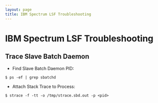 ```yaml
---
layout: page
title: IBM Spectrum LSF Troubleshooting
---
```


# IBM Spectrum LSF Troubleshooting

## Trace Slave Batch Daemon

* Find Slave Batch Daemon PID:
```
$ ps -ef | grep sbatchd
```
* Attach Stack Trace to Process:
```
$ strace -f -tt -o /tmp/strace.sbd.out -p <pid>
```
